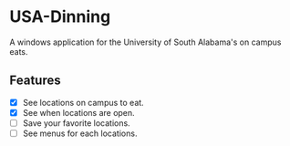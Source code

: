 # USA-Dinning
A windows application for the University of South Alabama's on campus eats.

## Features
- [x] See locations on campus to eat.
- [x] See when locations are open.
- [ ] Save your favorite locations.
- [ ] See menus for each locations.
